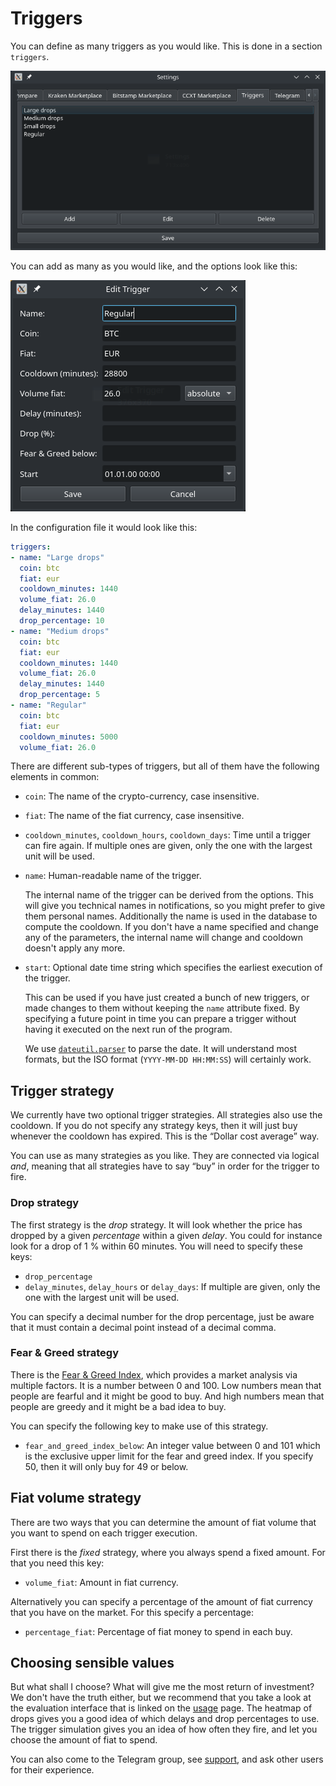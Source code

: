 
# Triggers

You can define as many triggers as you would like. This is done in a section `triggers`.

![](qtgui-06.png)

You can add as many as you would like, and the options look like this:

![](qtgui-07.png)

In the configuration file it would look like this:

```yaml
triggers:
- name: "Large drops"
  coin: btc
  fiat: eur
  cooldown_minutes: 1440
  volume_fiat: 26.0
  delay_minutes: 1440
  drop_percentage: 10
- name: "Medium drops"
  coin: btc
  fiat: eur
  cooldown_minutes: 1440
  volume_fiat: 26.0
  delay_minutes: 1440
  drop_percentage: 5
- name: "Regular"
  coin: btc
  fiat: eur
  cooldown_minutes: 5000
  volume_fiat: 26.0
```

There are different sub-types of triggers, but all of them have the following elements in common:

- `coin`: The name of the crypto-currency, case insensitive.
- `fiat`: The name of the fiat currency, case insensitive.
- `cooldown_minutes`, `cooldown_hours`, `cooldown_days`: Time until a trigger can fire again. If multiple ones are given, only the one with the largest unit will be used.
- `name`: Human-readable name of the trigger.

    The internal name of the trigger can be derived from the options. This will give you technical names in notifications, so you might prefer to give them personal names. Additionally the name is used in the database to compute the cooldown. If you don't have a name specified and change any of the parameters, the internal name will change and cooldown doesn't apply any more.

- `start`: Optional date time string which specifies the earliest execution of the trigger.

    This can be used if you have just created a bunch of new triggers, or made changes to them without keeping the `name` attribute fixed. By specifying a future point in time you can prepare a trigger without having it executed on the next run of the program.
    
    We use [`dateutil.parser`](https://dateutil.readthedocs.io/en/stable/parser.html) to parse the date. It will understand most formats, but the ISO format (`YYYY-MM-DD HH:MM:SS`) will certainly work.

## Trigger strategy

We currently have two optional trigger strategies. All strategies also use the cooldown. If you do not specify any strategy keys, then it will just buy whenever the cooldown has expired. This is the “Dollar cost average” way.

You can use as many strategies as you like. They are connected via logical _and_, meaning that all strategies have to say “buy” in order for the trigger to fire.

### Drop strategy

The first strategy is the *drop* strategy. It will look whether the price has dropped by a given *percentage* within a given *delay*. You could for instance look for a drop of 1 % within 60 minutes. You will need to specify these keys:

- `drop_percentage`
- `delay_minutes`, `delay_hours` or `delay_days`: If multiple are given, only the one with the largest unit will be used.

You can specify a decimal number for the drop percentage, just be aware that it must contain a decimal point instead of a decimal comma.

### Fear & Greed strategy

There is the [Fear & Greed Index](https://alternative.me/crypto/fear-and-greed-index/), which provides a market analysis via multiple factors. It is a number between 0 and 100. Low numbers mean that people are fearful and it might be good to buy. And high numbers mean that people are greedy and it might be a bad idea to buy.

You can specify the following key to make use of this strategy.

- `fear_and_greed_index_below`: An integer value between 0 and 101 which is the exclusive upper limit for the fear and greed index. If you specify 50, then it will only buy for 49 or below.

## Fiat volume strategy

There are two ways that you can determine the amount of fiat volume that you want to spend on each trigger execution.

First there is the *fixed* strategy, where you always spend a fixed amount. For that you need this key:

- `volume_fiat`: Amount in fiat currency.

Alternatively you can specify a percentage of the amount of fiat currency that you have on the market. For this specify a percentage:

- `percentage_fiat`: Percentage of fiat money to spend in each buy.

## Choosing sensible values

But what shall I choose? What will give me the most return of investment? We don't have the truth either, but we recommend that you take a look at the evaluation interface that is linked on the [usage](../usage/general.md) page. The heatmap of drops gives you a good idea of which delays and drop percentages to use. The trigger simulation gives you an idea of how often they fire, and let you choose the amount of fiat to spend.

You can also come to the Telegram group, see [support](../support.md), and ask other users for their experience.